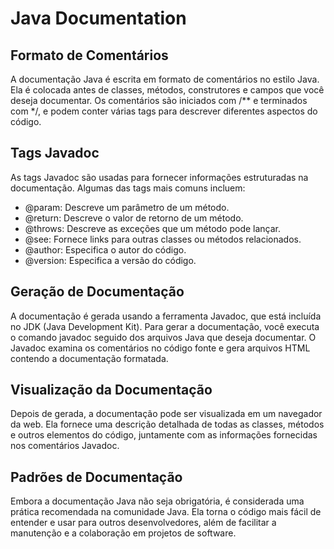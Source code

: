 # Java Documentation

## Formato de Comentários
A documentação Java é escrita em formato de comentários no estilo Java. Ela é colocada antes de classes, métodos, construtores e campos que você deseja documentar. Os comentários são iniciados com /** e terminados com */, e podem conter várias tags para descrever diferentes aspectos do código.

## Tags Javadoc 
As tags Javadoc são usadas para fornecer informações estruturadas na documentação. Algumas das tags mais comuns incluem:
- @param: Descreve um parâmetro de um método.
- @return: Descreve o valor de retorno de um método.
- @throws: Descreve as exceções que um método pode lançar.
- @see: Fornece links para outras classes ou métodos relacionados.
- @author: Especifica o autor do código.
- @version: Especifica a versão do código.

## Geração de Documentação
A documentação é gerada usando a ferramenta Javadoc, que está incluída no JDK (Java Development Kit). Para gerar a documentação, você executa o comando javadoc seguido dos arquivos Java que deseja documentar. O Javadoc examina os comentários no código fonte e gera arquivos HTML contendo a documentação formatada.

## Visualização da Documentação
Depois de gerada, a documentação pode ser visualizada em um navegador da web. Ela fornece uma descrição detalhada de todas as classes, métodos e outros elementos do código, juntamente com as informações fornecidas nos comentários Javadoc.

## Padrões de Documentação
Embora a documentação Java não seja obrigatória, é considerada uma prática recomendada na comunidade Java. Ela torna o código mais fácil de entender e usar para outros desenvolvedores, além de facilitar a manutenção e a colaboração em projetos de software.